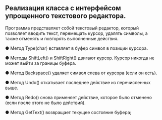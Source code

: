 ## Реализация класса с интерфейсом упрощенного текстового редактора.
Программа представляет собой текстовый редактор, который позволяет вводить текст, перемещать курсор, удалять символы, а также отменять и повторять выполненные действия. 

● Метод Type(char) вставляет в буфер символ в позиции курсора.

● Методы ShiftLeft() и ShiftRight() двигают курсор. Курсор никогда не может выйти за границы буфера.

● Метод Backspace() удаляет символ слева от курсора (если он есть).

● Метод Undo() откатывает последнее действие из перечисленных выше.

● Метод Redo() снова применяет действие, которое было отменено (если после этого не было действий).

● Метод GetText() возвращает текущее состояние буфера;
